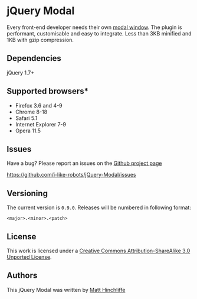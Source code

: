 # jQuery Modal
Every front-end developer needs their own [modal window][1]. The plugin is performant, customisable and easy to integrate. Less than 3KB minified and 1KB with gzip compression.

## Dependencies

jQuery 1.7+

## Supported browsers*

 * Firefox 3.6 and 4-9
 * Chrome 8-18
 * Safari 5.1
 * Internet Explorer 7-9
 * Opera 11.5

## Issues

Have a bug? Please report an issues on the [Github project page][1]

https://github.com/i-like-robots/jQuery-Modal/issues

## Versioning

The current version is `0.9.0`. Releases will be numbered in following format:

`<major>.<minor>.<patch>`

## License

This work is licensed under a [Creative Commons Attribution-ShareAlike 3.0 Unported License][3].

## Authors

This jQuery Modal was written by [Matt Hinchliffe][4]

 [1]: http://github.com/i-like-robots/jQuery-Modal
 [2]: http://www.jquery.com
 [3]: http://creativecommons.org/licenses/by-sa/3.0/
 [4]: http://www.maketea.co.uk